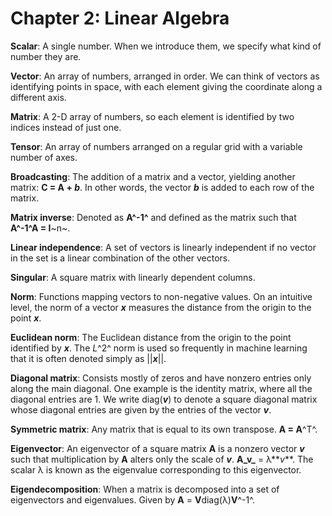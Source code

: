 # Chapter 2: Linear Algebra

**Scalar**: A single number. When we introduce them, we specify what kind of number they are.

**Vector**: An array of numbers, arranged in order. We can think of vectors as identifying points in space, with each element giving the coordinate along a different axis.

**Matrix**: A 2-D array of numbers, so each element is identified by two indices instead of just one.

**Tensor**: An array of numbers arranged on a regular grid with a variable number of axes.

**Broadcasting**: The addition of a matrix and a vector, yielding another matrix: **C = A + _b_**. In other words, the vector **_b_** is added to each row of the matrix.

**Matrix inverse**: Denoted as **A^-1^** and defined as the matrix such that **A^-1^A = I**~n~.

**Linear independence**: A set of vectors is linearly independent if no vector in the set is a linear combination of the other vectors.

**Singular**: A square matrix with linearly dependent columns.

**Norm**: Functions mapping vectors to non-negative values. On an intuitive level, the norm of a vector **_x_** measures the distance from the origin to the point **_x_**.

**Euclidean norm**: The Euclidean distance from the origin to the point identified by **_x_**. The _L_^2^ norm is used so frequently in machine learning that it is often denoted simply as ||**_x_**||.

**Diagonal matrix**: Consists mostly of zeros and have nonzero entries only along the main diagonal. One example is the identity matrix, where all the diagonal entries are 1. We write diag(**_v_**) to denote a square diagonal matrix whose diagonal entries are given by the entries of the vector **_v_**.

**Symmetric matrix**: Any matrix that is equal to its own transpose. **A = A**^T^.

**Eigenvector**: An eigenvector of a square matrix **A** is a nonzero vector **_v_** such that multiplication by **A** alters only the scale of **_v_**. **A_v_** = λ**_v_**. The scalar λ is known as the eigenvalue corresponding to this eigenvector.

**Eigendecomposition**: When a matrix is decomposed into a set of eigenvectors and eigenvalues. Given by **A** = **V**diag(λ)**V**^-1^.

